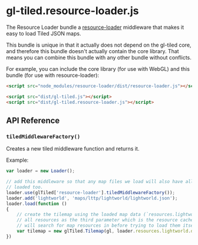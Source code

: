 # gl-tiled.resource-loader.js

The Resource Loader bundle a [resource-loader](https://github.com/englercj/resource-loader)
middleware that makes it easy to load Tiled JSON maps.

This bundle is unique in that it actually does not depend on the gl-tiled core, and therefore
this bundle doesn't actually contain the core library. That means you can combine this bundle
with any other bundle without conflicts.

For example, you can include the core library (for use with WebGL) and this bundle (for use
with resource-loader):

```html
<script src="node_modules/resource-loader/dist/resource-loader.js"></script>

<script src="dist/gl-tiled.js"></script>
<script src="dist/gl-tiled.resource-loader.js"></script>
```

## API Reference

### `tiledMiddlewareFactory()`

Creates a new tiled middleware function and returns it.

Example:

```js
var loader = new Loader();

// add this middleware so that any map files we load will also have all their sub resources
// loaded too.
loader.use(glTiled['resource-loader'].tiledMiddlewareFactory());
loader.add('lightworld', 'maps/lttp/lightworld/lightworld.json');
loader.load(function ()
{
    // create the tilemap using the loaded map data (`resources.lightworld.data`) and passing
    // all resources as the third parameter which is the resource cache the Tilemap object
    // will search for map resources in before trying to load them itself.
    var tilemap = new glTiled.Tilemap(gl, loader.resources.lightworld.data, loader.resources);
})
```
